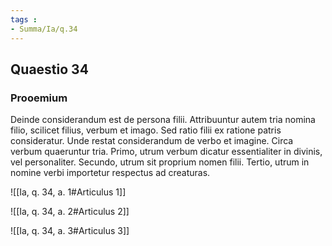 ```yaml
---
tags : 
- Summa/Ia/q.34
---
```


## Quaestio 34

### Prooemium

Deinde considerandum est de persona filii. Attribuuntur autem tria nomina filio, scilicet filius, verbum et imago. Sed ratio filii ex ratione patris consideratur. Unde restat considerandum de verbo et imagine. Circa verbum quaeruntur tria. Primo, utrum verbum dicatur essentialiter in divinis, vel personaliter. Secundo, utrum sit proprium nomen filii. Tertio, utrum in nomine verbi importetur respectus ad creaturas.

![[Ia, q. 34, a. 1#Articulus 1]]

![[Ia, q. 34, a. 2#Articulus 2]]

![[Ia, q. 34, a. 3#Articulus 3]]

